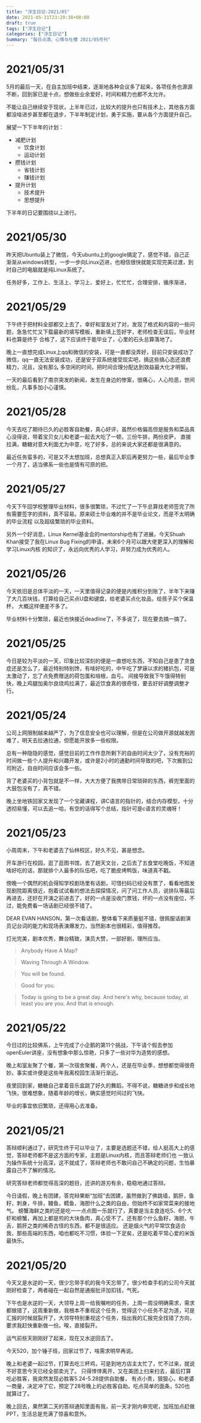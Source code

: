 ```yaml
---
title: "浮生日记-2021/05"
date: 2021-05-31T23:29:38+08:00
draft: true
tags: ["浮生日记"]
categories: ["浮生日记"]
Summary: "每日点滴、心情与吐槽 2021/05月刊"
---
```

# 2021/05/31

5月的最后一天，在自主加班中结束，逐渐地各种会议多了起来，各项任务也源源不断，回到家已是十点，想做些业余爱好，时间和精力也都不太允许。

不能让自己继续安于现状，上半年已过，比较大的提升也只有技术上，其他各方面都没啥进步甚至都在退步，下半年制定计划，勇于实施，要从各个方面提升自己。

展望一下下半年的计划：

* 减肥计划
    * 饮食计划
    * 运动计划
* 攒钱计划
    * 省钱计划
    * 赚钱计划
* 提升计划
    * 技术提升
    * 思想提升

下半年的日记要围绕以上进行。

# 2021/05/30

昨天把Ubuntu装上了微信，今天ubuntu上的google搞定了，感觉不错，自己正渐渐从windows转型，一步一步向Linux迈进，也相信很快就能实现完美过渡，到时自己的电脑就是纯Linux系统了。

任务好多，工作上、生活上、学习上、爱好上，忙忙忙，合理安排，循序渐进，

# 2021/05/29

下午终于把材料全部都交上去了，幸好和室友对了对，发现了格式和内容的一些问题，急急忙忙又下载最新的填写模板，重新填上签好字，老师检查无误后，毕业材料也算是终于
合格了，这下应该终于能毕业了，心里的石头总算落地了。

晚上一直想完成Linux上qq和微信的安装，可是一直都没弄好，目前只安装成功了微信，qq一直无法安装成功，还是安于双系统接受现实吧，搞这些搞心态还浪费精力，况且，没有那么
多空闲的时间，把时间合理分配达到效益最大化才明智。

一天的最后看到了南京突发的新闻，发生在身边的惨案，很痛心，人心险恶，世间纷乱，凡事多加小心谨慎。

# 2021/05/28

今天去吃了期待已久的必胜客自助餐，真心好评，虽然价格偏高但是服务和菜品真心没得说，带着宝贝女儿和老婆一起去大吃了一顿，三份牛排，两份皮萨，
直接拉满，糖糖对意大利面尤为中意，吃了好多，总的来说大家还都是很满意的。

最近任务蛮多的，可是又不太想加班，总想真正入职后再更努力一些，最后毕业季一个月了，适当佛系一些也是情有可原的把。

# 2021/05/27

今天下午回学校整理毕业材料，很多很繁琐，不过忙了一下午总算找老师签完了所有需要签字的资料，真不容易。原来硕士毕业难的并不是毕业论文，而是不太明确的毕业流程
以及超级繁琐的毕业资料。

另外一个好消息，Linux Kernel基金会的mentorship也有了进展，今天Shuah Khan接受了我在Linux Bug Fixing的申请，未来6个月可以跟大佬更深入的理解和学习Linux内核
的知识了，永远向优秀的人学习，并努力成为优秀的人。

# 2021/05/26

今天依旧是总体平淡的一天，一天里值得记录的便是内推积分到账了，半年下来赚了大几百块钱，打算给自己买点U盘和键盘，给老婆买点化妆品，给孩子买个保温杯，
大概这样便差不多了。

毕业材料十分繁琐，最近也快接近deadline了，不多说了，现在要去搞一搞了。

# 2021/05/25

今日是较为平淡的一天，印象比较深刻的便是一直想吃东西，不知自己是患了贪食症还是怎么了，最近特别特别馋，有啥好吃的，中午吃了梦寐以求的猪扒包，可是太激动了，忘了点免费赠送的荷包蛋和培根，血亏。
间接导致我下午饿得特别快，晚上鸡腿加奥尔良烧鸡拉满了，最近饮食真的很奇怪，要去好好调整调整才行。

# 2021/05/24

公司上网限制越来越严了，为了信息安全也可以理解，但是在公司做开源就越发困难了，明天去拉通拉通，但愿能开放多一些权限。

总有一种隐隐的感觉，感觉目前的工作作息所剩下的自由时间太少了，没有充裕的时间做一些个人提升和兴趣开发，或许是2小时的通勤时间导致的吧，下次搬到公司附近，自由时间应该会多一些。

背了老婆买的小背包就是不一样，大大方便了我携带日常琐碎的东西，裤兜里面的大鼓包没有了，真不错。

晚上坐地铁回家又发现了一个宝藏课程，讲C语言的指针的，结合内存模型，十分透彻易懂，可以去追一哈，有空的话得写个总结，指针可是c语言的灵魂呀！

# 2021/05/23

小周周末，下午和老婆去了仙林校区，好久不见，甚是想念。

开车游行在校园，逛了逛图书馆，去了趟天文台，之后去了五食堂吃晚饭，不知道啥好吃的话，那就排个人最多的队伍吧，吃了脆皮烤鸭饭，味道真不戳。

傍晚一个偶然的机会得知学校剧场里有话剧，可惜扫码已经没有票了，看看地图发现剧院距离很近，抱着试试看的想法去探探情况，问了问工作人员，说排队等最后再进去，还好在开演之前进去了，好的一点是没收门票钱，坏的一点没有座位，不过，能免费看一场话剧已经很不错了。

DEAR EVAN HANSON，第一次看话剧，整体看下来质量挺不错，很佩服话剧演员记台词的能力和现场表演爆发力，当然剧本也很精彩，值得推荐。

灯光完美，剧本优秀，舞台精致，演员大赞，一部好剧，理所应当。

>Anybody Have A Map?

>Waving Through A Window.

>You will be found.

>Good for you.

>Today is going to be a great day. And here's why, because today, at least you are you. And that is enough.


# 2021/05/22

今日过的比较佛系，上午完成了小企鹅的第11个挑战，下午请个假去参加openEuler讲座，没有想象中那么惊艳，只多了一些对华为造势的感想。

晚上和室友聚了个餐，第一次宿舍聚餐，两个人，还是在毕业季，想想都觉得很奇妙。事实或许便是这些年我离校园生活渐行渐远。

夜里回到家，糖糖自己拿着音乐盒跳了好久的舞蹈，不得不说，糖糖进步和成长地飞快，很难想象，随着年龄的增长，确实感觉时间过的飞快。

毕业的事宜依旧繁琐，还得用心去准备。

# 2021/05/21

答辩顺利通过了，研究生终于可以毕业了，主要是选题还不错，给人挺高大上的感觉，答辩老师都不是这方面的专家，主题是Linux内核，而且答辩老师们也
一致认为操作系统十分高深，这不就成了，答辩老师也不敢问自己不确定的问题，生怕暴露自己不了解的情况。

研究答辩老师都觉得高深的题目，还讲的游刃有余，稳稳地通过答辩。

今日请假，晚上有团建，答完辩果断“加班”去团建，虽然做到了佛跳墙，鹅肝，鱼籽，刺身，牛排，鳗鱼，鳕鱼，海胆什么之类的自由，但始终不如家常菜来的接地气。
螃蟹海鲜之类的还是吃一一点点图一乐就行了，真要是当主食连吃5、6个大虾和螃蟹，再加上都是煎的大块鱼肉，真心受不了。还有那个什么鱼籽，海胆，牛舌，鹅肝之类的稀奇古怪的东西，都不是很适应。
还是烟火气的平常饮食适合我，那些高端的东西，咱也都吃不习惯，体验一下足矣，还是吃着平常心爱的米饭最快乐。


# 2021/05/20

今天又是水逆的一天，很少忘带手机的我今天忘带了，很少检查手机的公司今天就刚好检查了，两者碰在一起自然是通报批评加扣钱，气死。

下午也是水逆的一天，大领导上周一给我嘱咐的任务，上周一周没明确需求，需求都做错了，这周重新做，我根本不重视这个任务，觉得这个小任务不足为道，可是汇报的时候就裂开了，大领导特别重视这个任务，指出我的汇报完全找错了方向，要求我赶快重新做一份。唉，直接裂开。

运气前些天刚刚好了起来，现在又水逆回去了。

今天520，加个锤子班，回家过节了，啥需求明早再说。

晚上和老婆一起过节，打算去吃三杯鸡，可是到地方店主太忙了，忙不过来，就说不好意思今天已经全部卖光了。
只得悻悻离开，又在美团上扫来扫去，最后打算吃必胜客，我突然发现必胜客5.24-5.28提供自助餐，
有点小贵，狠狠心，和老婆一商量，决定冲了它，预定了28号晚上的必胜客自助。吃点简单的面条，520也就算过了。

晚上回去，果然第二天的答辩通知里面有我，前一天才刚内审完呢，加班加点赶做PPT，生活总是充满了惊喜和意外。